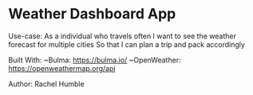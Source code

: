 # Weather Dashboard App

Use-case:
As a individual who travels often
I want to see the weather forecast for multiple cities
So that I can plan a trip and pack accordingly

Built With:
~Bulma: https://bulma.io/
~OpenWeather: https://openweathermap.org/api

Author:
Rachel Humble

